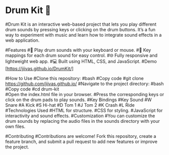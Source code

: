 # Drum Kit 🥁
#Drum Kit is an interactive web-based project that lets you play different drum sounds by pressing keys or clicking on the drum buttons. It’s a fun way to experiment with music and learn how to integrate sound effects in a web application.

#Features
#🎵 Play drum sounds with your keyboard or mouse.
#🎹 Key mappings for each drum sound for easy control.
#🌐 Fully responsive and lightweight web app.
#💻 Built using HTML, CSS, and JavaScript.
#Demo
[https://jiivas.github.io/DrumKit/]

#How to Use
#Clone this repository:
#bash
#Copy code
#git clone https://github.com/jiivas.github.io/ 
#Navigate to the project directory:
#bash
#Copy code
#cd drum-kit  
#Open the index.html file in your browser.
#Press the corresponding keys or click on the drum pads to play sounds.
#Key Bindings
#Key	Sound
#W	Snare
#A	Kick
#S	Hi-hat
#D	Tom 1
#J	Tom 2
#K	Crash
#L	Ride
#Technologies Used
#HTML for structure.
#CSS for styling.
#JavaScript for interactivity and sound effects.
#Customization
#You can customize the drum sounds by replacing the audio files in the sounds directory with your own files.

#Contributing
#Contributions are welcome! Fork this repository, create a feature branch, and submit a pull request to add new features or improve the project.
